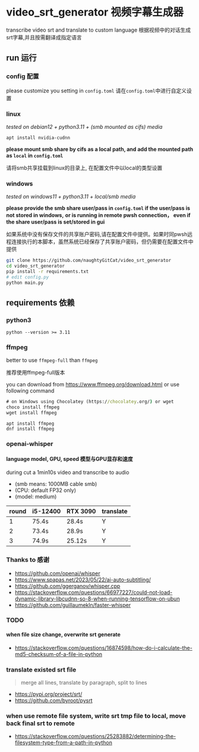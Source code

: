 # video_srt_generator 视频字幕生成器
transcribe video srt and translate to custom language 
根据视频中的对话生成srt字幕,并且按需翻译成指定语言

## run 运行

### config 配置
please customize you setting in `config.toml`
请在`config.toml`中进行自定义设置

### linux
*tested on debian12 + python3.11 + (smb mounted as cifs) media*
```sh
apt install nvidia-cudnn
```
**please mount smb share by cifs as a local path, and add the mounted path as `local` in `config.toml`**

请将smb共享挂载到linux的目录上, 在配置文件中以local的类型设置

### windows
*tested on windows11 + python3.11 + local/smb media*

**please provide the smb share user/pass in `config.toml` if the user/pass is not stored in windows,**
**or  is running in remote pwsh connection， even if the share user/pass is set/stored in gui**

如果系统中没有保存文件的共享账户密码,请在配置文件中提供。如果时同pwsh远程连接执行的本脚本，虽然系统已经保存了共享账户密码，但仍需要在配置文件中提供

```bash
git clone https://github.com/naughtyGitCat/video_srt_generator
cd video_srt_generator
pip install -r requirements.txt 
# edit config.py
python main.py
```

## requirements 依赖

### python3
```
python --version >= 3.11
```

### ffmpeg
better to use `ffmpeg-full` than `ffmpeg`

推荐使用ffmpeg-full版本

you can download from https://www.ffmpeg.org/download.html
or use following command
```bat
# on Windows using Chocolatey (https://chocolatey.org/) or wget
choco install ffmpeg
wget install ffmpeg
```

```shell
apt install ffmpeg
dnf install ffmpeg
```

### openai-whisper
#### language model, GPU, speed 模型与GPU显存和速度

during cut a 1min10s video and transcribe to audio
* (smb means: 1000MB cable smb)
* (CPU: default FP32 only)
* (model: medium)

|round| i5-12400 | RTX 3090 | translate |
| --  |----------|----------|-----------|
|1| 75.4s    | 28.4s    | Y         |
|2| 73.4s    | 28.9s    | Y         |
|3| 74.9s    | 25.12s   | Y         |




### Thanks to 感谢
* https://github.com/openai/whisper
* https://www.spapas.net/2023/05/22/ai-auto-subtitling/
* https://github.com/ggerganov/whisper.cpp
* https://stackoverflow.com/questions/66977227/could-not-load-dynamic-library-libcudnn-so-8-when-running-tensorflow-on-ubun
* https://github.com/guillaumekln/faster-whisper

### TODO

#### when file size change, overwrite srt generate 
- https://stackoverflow.com/questions/16874598/how-do-i-calculate-the-md5-checksum-of-a-file-in-python

### translate existed srt file
> merge all lines, translate by paragraph, split to lines
- https://pypi.org/project/srt/
- https://github.com/byroot/pysrt

### when use remote file system, write srt tmp file to local, move back final srt to remote
- https://stackoverflow.com/questions/25283882/determining-the-filesystem-type-from-a-path-in-python
